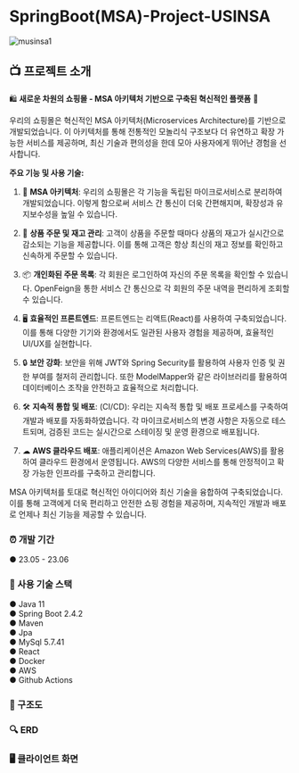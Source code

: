 # SpringBoot(MSA)-Project-USINSA

![musinsa1](https://github.com/tj7051/usinsa-project-web/assets/133080387/cc2d0374-a24a-4685-a544-e83266067003)


## :tv:  프로젝트 소개

🛍️ **새로운 차원의 쇼핑몰 - MSA 아키텍처 기반으로 구축된 혁신적인 플랫폼** 🚀

우리의 쇼핑몰은 혁신적인 MSA 아키텍처(Microservices Architecture)를 기반으로 개발되었습니다. 이 아키텍처를 통해 전통적인 모놀리식 구조보다 더 유연하고 확장 가능한 서비스를 제공하며, 최신 기술과 편의성을 한데 모아 사용자에게 뛰어난 경험을 선사합니다.

**주요 기능 및 사용 기술:**

1. 🏢 **MSA 아키텍처**: 우리의 쇼핑몰은 각 기능을 독립된 마이크로서비스로 분리하여 개발되었습니다. 이렇게 함으로써 서비스 간 통신이 더욱 간편해지며, 확장성과 유지보수성을 높일 수 있습니다.
 
2. 🛒 **상품 주문 및 재고 관리**: 고객이 상품을 주문할 때마다 상품의 재고가 실시간으로 감소되는 기능을 제공합니다. 이를 통해 고객은 항상 최신의 재고 정보를 확인하고 신속하게 주문할 수 있습니다.
 
3. 📦 **개인화된 주문 목록**: 각 회원은 로그인하여 자신의 주문 목록을 확인할 수 있습니다. OpenFeign을 통한 서비스 간 통신으로 각 회원의 주문 내역을 편리하게 조회할 수 있습니다.
 
4. 🖥️ **효율적인 프론트엔드**: 프론트엔드는 리액트(React)를 사용하여 구축되었습니다. 이를 통해 다양한 기기와 환경에서도 일관된 사용자 경험을 제공하며, 효율적인 UI/UX를 실현합니다.
 
5. 🔒 **보안 강화**: 보안을 위해 JWT와 Spring Security를 활용하여 사용자 인증 및 권한 부여를 철저히 관리합니다. 또한 ModelMapper와 같은 라이브러리를 활용하여 데이터베이스 조작을 안전하고 효율적으로 처리합니다.

6. 🛠 **지속적 통합 및 배포**: (CI/CD): 우리는 지속적 통합 및 배포 프로세스를 구축하여 개발과 배포를 자동화하였습니다. 각 마이크로서비스의 변경 사항은 자동으로 테스트되며, 검증된 코드는 실시간으로 스테이징 및 운영 환경으로 배포됩니다.

7. ☁ **AWS 클라우드 배포**: 애플리케이션은 Amazon Web Services(AWS)를 활용하여 클라우드 환경에서 운영됩니다. AWS의 다양한 서비스를 통해 안정적이고 확장 가능한 인프라를 구축하고 관리합니다.

MSA 아키텍처를 토대로 혁신적인 아이디어와 최신 기술을 융합하여 구축되었습니다. 이를 통해 고객에게 더욱 편리하고 안전한 쇼핑 경험을 제공하며, 지속적인 개발과 배포로 언제나 최신 기능을 제공할 수 있습니다.

### :alarm_clock:  개발 기간
● 23.05 - 23.06

### :low_brightness: 사용 기술 스택
● Java 11  <br>
● Spring Boot 2.4.2 <br>
● Maven <br>
● Jpa <br>
● MySql 5.7.41 <br>
● React <br>
● Docker <br>
● AWS <br>
● Github Actions <br>



### 🔗 구조도


### 🔍  ERD


### 🖥 클라이언트 화면

